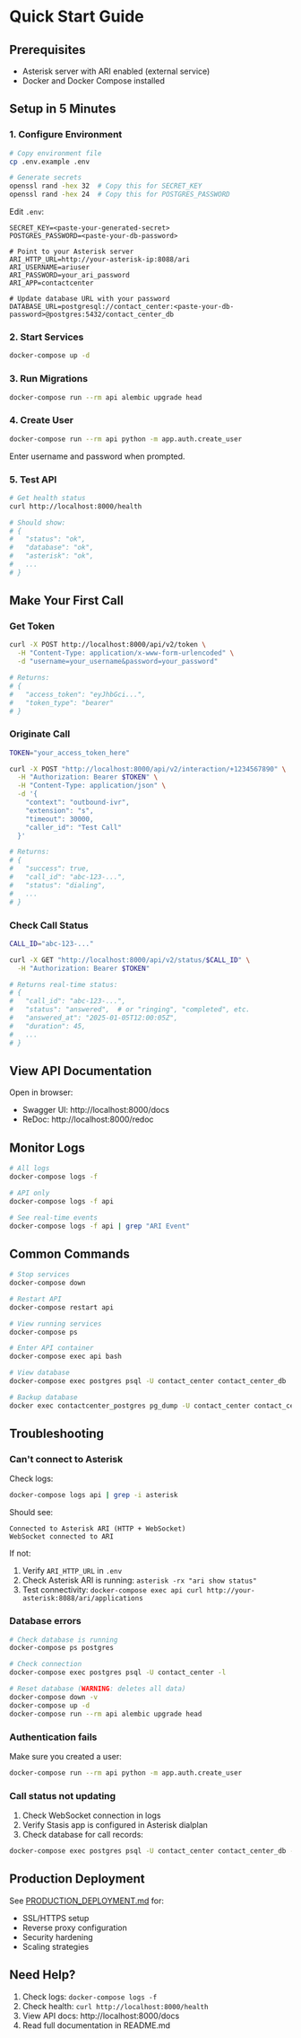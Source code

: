 # Quick Start Guide

## Prerequisites
- Asterisk server with ARI enabled (external service)
- Docker and Docker Compose installed

## Setup in 5 Minutes

### 1. Configure Environment

```bash
# Copy environment file
cp .env.example .env

# Generate secrets
openssl rand -hex 32  # Copy this for SECRET_KEY
openssl rand -hex 24  # Copy this for POSTGRES_PASSWORD
```

Edit `.env`:
```env
SECRET_KEY=<paste-your-generated-secret>
POSTGRES_PASSWORD=<paste-your-db-password>

# Point to your Asterisk server
ARI_HTTP_URL=http://your-asterisk-ip:8088/ari
ARI_USERNAME=ariuser
ARI_PASSWORD=your_ari_password
ARI_APP=contactcenter

# Update database URL with your password
DATABASE_URL=postgresql://contact_center:<paste-your-db-password>@postgres:5432/contact_center_db
```

### 2. Start Services

```bash
docker-compose up -d
```

### 3. Run Migrations

```bash
docker-compose run --rm api alembic upgrade head
```

### 4. Create User

```bash
docker-compose run --rm api python -m app.auth.create_user
```

Enter username and password when prompted.

### 5. Test API

```bash
# Get health status
curl http://localhost:8000/health

# Should show:
# {
#   "status": "ok",
#   "database": "ok",
#   "asterisk": "ok",
#   ...
# }
```

## Make Your First Call

### Get Token

```bash
curl -X POST http://localhost:8000/api/v2/token \
  -H "Content-Type: application/x-www-form-urlencoded" \
  -d "username=your_username&password=your_password"

# Returns:
# {
#   "access_token": "eyJhbGci...",
#   "token_type": "bearer"
# }
```

### Originate Call

```bash
TOKEN="your_access_token_here"

curl -X POST "http://localhost:8000/api/v2/interaction/+1234567890" \
  -H "Authorization: Bearer $TOKEN" \
  -H "Content-Type: application/json" \
  -d '{
    "context": "outbound-ivr",
    "extension": "s",
    "timeout": 30000,
    "caller_id": "Test Call"
  }'

# Returns:
# {
#   "success": true,
#   "call_id": "abc-123-...",
#   "status": "dialing",
#   ...
# }
```

### Check Call Status

```bash
CALL_ID="abc-123-..."

curl -X GET "http://localhost:8000/api/v2/status/$CALL_ID" \
  -H "Authorization: Bearer $TOKEN"

# Returns real-time status:
# {
#   "call_id": "abc-123-...",
#   "status": "answered",  # or "ringing", "completed", etc.
#   "answered_at": "2025-01-05T12:00:05Z",
#   "duration": 45,
#   ...
# }
```

## View API Documentation

Open in browser:
- Swagger UI: http://localhost:8000/docs
- ReDoc: http://localhost:8000/redoc

## Monitor Logs

```bash
# All logs
docker-compose logs -f

# API only
docker-compose logs -f api

# See real-time events
docker-compose logs -f api | grep "ARI Event"
```

## Common Commands

```bash
# Stop services
docker-compose down

# Restart API
docker-compose restart api

# View running services
docker-compose ps

# Enter API container
docker-compose exec api bash

# View database
docker-compose exec postgres psql -U contact_center contact_center_db

# Backup database
docker exec contactcenter_postgres pg_dump -U contact_center contact_center_db > backup.sql
```

## Troubleshooting

### Can't connect to Asterisk

Check logs:
```bash
docker-compose logs api | grep -i asterisk
```

Should see:
```
Connected to Asterisk ARI (HTTP + WebSocket)
WebSocket connected to ARI
```

If not:
1. Verify `ARI_HTTP_URL` in `.env`
2. Check Asterisk ARI is running: `asterisk -rx "ari show status"`
3. Test connectivity: `docker-compose exec api curl http://your-asterisk:8088/ari/applications`

### Database errors

```bash
# Check database is running
docker-compose ps postgres

# Check connection
docker-compose exec postgres psql -U contact_center -l

# Reset database (WARNING: deletes all data)
docker-compose down -v
docker-compose up -d
docker-compose run --rm api alembic upgrade head
```

### Authentication fails

Make sure you created a user:
```bash
docker-compose run --rm api python -m app.auth.create_user
```

### Call status not updating

1. Check WebSocket connection in logs
2. Verify Stasis app is configured in Asterisk dialplan
3. Check database for call records:
```bash
docker-compose exec postgres psql -U contact_center contact_center_db -c "SELECT call_id, phone_number, status FROM calls ORDER BY created_at DESC LIMIT 5;"
```

## Production Deployment

See [PRODUCTION_DEPLOYMENT.md](PRODUCTION_DEPLOYMENT.md) for:
- SSL/HTTPS setup
- Reverse proxy configuration
- Security hardening
- Scaling strategies

## Need Help?

1. Check logs: `docker-compose logs -f`
2. Check health: `curl http://localhost:8000/health`
3. View API docs: http://localhost:8000/docs
4. Read full documentation in README.md
